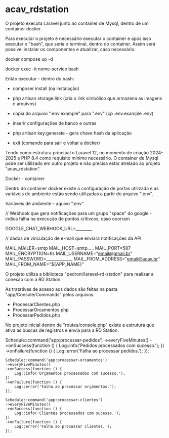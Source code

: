 # acav_rdstation


O projeto executa Laravel junto ao container de Mysql, dentro de um container docker.

Para executar o projeto é necessário executar o container e após isso executar o "bash", que seria o terminal, dentro do container. Assim será possível instalar os componentes e atualizar, caso necessário:

docker compose up -d

docker exec -it nome-servico bash

Então executar - dentro do bash: 
- composer install (na instalação)

- php artisan storage:link (cria o link simbólico que armazena as imagens e arquivos)

- copia do arquivo ".env.example" para ".env" (cp .env.example .env)

- inserir configurações de banco e outras

- php artisan key:generate - gera chave hash da aplicação

- exit (comando para sair e voltar a docker)


Tendo como estrutura principal o Laravel 12, no momento de criação 2024-2025 e PHP 8.4 como requisito mínimo necessário. O container de Mysql pode ser utilizado em outro projeto e não precisa estar atrelado ao projeto "acav_rdstation".

Docker - container 

Dentro do container docker existe a configuração de portas utilizada e as variáveis de ambiente estão sendo utilizadas a partir do arquivo ".env". 

Variáveis de ambiente - aquivo ".env"

// Webhook que gera notificações para um grupo "space" do google - indica falha na execução de pontos crítivcos, caso ocorram

GOOGLE_CHAT_WEBHOOK_URL=________

// dados de vinculação de e-mail que enviara notificações da API

MAIL_MAILER=smtp
MAIL_HOST=smtp.....
MAIL_PORT=587
MAIL_ENCRYPTION=tls
MAIL_USERNAME="email@gmail.br"
MAIL_PASSWORD=_____________
MAIL_FROM_ADDRESS="email@acav.br"
MAIL_FROM_NAME="${APP_NAME}"

O projeto utiliza a biblioteca "pedroni/laravel-rd-station" para realizar a conexão com a RD Station. 

As tratativas de acesso aos dados são feitas na pasta "app/Console/Commands" pelos arquivos:

- ProcessarClientes.php
- ProcessarOrcamentos.php
- ProcessarPedidos.php

No projeto inicial dentro de "routes/console.php" existe a estrutura que ativa as buscas de registros e envia para a RD Station. 

Schedule::command('app:processar-pedidos')
    ->everyFiveMinutes()
    ->onSuccess(function () {
        Log::info('Pedidos processados com sucesso.');
    })
    ->onFailure(function () {
        Log::error('Falha ao processar pedidos.');
    });

    Schedule::command('app:processar-orcamentos')
    ->everyFiveMinutes()
    ->onSuccess(function () {
        Log::info('Orçamentos processados com sucesso.');
    })
    ->onFailure(function () {
        Log::error('Falha ao processar orçamentos.');
    });

    Schedule::command('app:processar-clientes')
    ->everyFiveMinutes()
    ->onSuccess(function () {
        Log::info('Clientes processados com sucesso.');
    })
    ->onFailure(function () {
        Log::error('Falha ao processar clientes.');
    });
